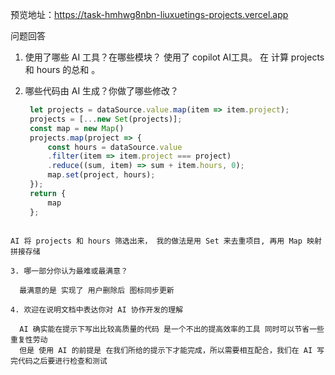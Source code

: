 
预览地址：https://task-hmhwg8nbn-liuxuetings-projects.vercel.app




问题回答

1. 使用了哪些 AI 工具？在哪些模块？
   使用了 copilot AI工具。 在 计算 projects 和 hours 的总和 。

2. 哪些代码由 AI 生成？你做了哪些修改？
   
   ```js
    let projects = dataSource.value.map(item => item.project);
    projects = [...new Set(projects)];
    const map = new Map()
    projects.map(project => {
        const hours = dataSource.value
        .filter(item => item.project === project)
        .reduce((sum, item) => sum + item.hours, 0);
        map.set(project, hours);
    });
    return {
        map
    };
  ```

  AI 将 projects 和 hours 筛选出来， 我的做法是用 Set 来去重项目, 再用 Map 映射拼接存储

3. 哪一部分你认为最难或最满意？

    最满意的是 实现了 用户删除后 图标同步更新

4. 欢迎在说明文档中表达你对 AI 协作开发的理解

    AI 确实能在提示下写出比较高质量的代码 是一个不出的提高效率的工具 同时可以节省一些重复性劳动
    但是 使用 AI 的前提是 在我们所给的提示下才能完成，所以需要相互配合，我们在 AI 写完代码之后要进行检查和测试